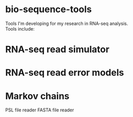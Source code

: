# bio-sequence-tools

Tools I'm developing for my research in RNA-seq analysis.  
Tools include: 

 # RNA-seq read simulator
 #  RNA-seq read error models 
 #  Markov chains
  PSL file reader 
  FASTA file reader
  
